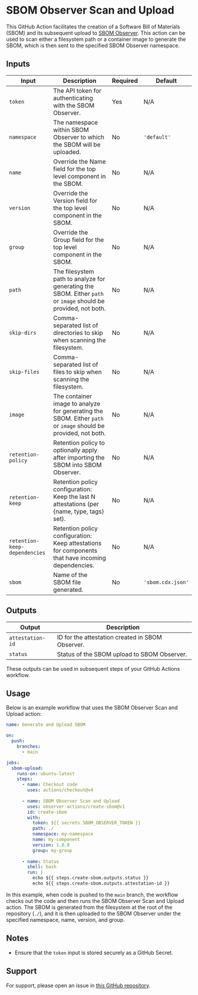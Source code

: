 # SBOM Observer Scan and Upload

This GitHub Action facilitates the creation of a Software Bill of Materials (SBOM) and its subsequent upload to [SBOM Observer](https://sbom.observer/). This action can be used to scan either a filesystem path or a container image to generate the SBOM, which is then sent to the specified SBOM Observer namespace.

## Inputs



| Input                         | Description                                                                                                    | Required | Default           |
|-------------------------------|----------------------------------------------------------------------------------------------------------------|----------|-------------------|
| `token`                       | The API token for authenticating with the SBOM Observer.                                                       | Yes      | N/A               |
| `namespace`                   | The namespace within SBOM Observer to which the SBOM will be uploaded.                                         | No       | `'default'`       |
| `name`                        | Override the Name field for the top level component in the SBOM.                                               | No       | N/A               |
| `version`                     | Override the Version field for the top level component in the SBOM.                                            | No       | N/A               |
| `group`                       | Override the Group field for the top level component in the SBOM.                                              | No       | N/A               |
| `path`                        | The filesystem path to analyze for generating the SBOM. Either `path` or `image` should be provided, not both. | No       | N/A               |
| `skip-dirs`                   | Comma-separated list of directories to skip when scanning the filesystem.                                      | No       | N/A               |
| `skip-files`                  | Comma-separated list of files to skip when scanning the filesystem.                                            | No       | N/A               |
| `image`                       | The container image to analyze for generating the SBOM. Either `path` or `image` should be provided, not both. | No       | N/A               |
| `retention-policy`            | Retention policy to optionally apply after importing the SBOM into SBOM Observer.                              | No       | N/A               |
| `retention-keep`              | Retention policy configuration: Keep the last N attestations (per {name, type, tags} set).                     | No       | N/A               |
| `retention-keep-dependencies` | Retention policy configuration: Keep attestations for components that have incoming dependencies.              | No       | N/A               |
| `sbom`                        | Name of the SBOM file generated.                                                                               | No       | `'sbom.cdx.json'` |


## Outputs

| Output           | Description                                      |
|------------------|--------------------------------------------------|
| `attestation-id` | ID for the attestation created in SBOM Observer. |
| `status`         | Status of the SBOM upload to SBOM Observer.      |

These outputs can be used in subsequent steps of your GitHub Actions workflow. 

## Usage

Below is an example workflow that uses the SBOM Observer Scan and Upload action:

```yaml
name: Generate and Upload SBOM

on:
  push:
    branches:
      - main

jobs:
  sbom-upload:
    runs-on: ubuntu-latest
    steps:
      - name: Checkout code
        uses: actions/checkout@v4
      
      - name: SBOM Observer Scan and Upload
        uses: observer-actions/create-sbom@v1
        id: create-sbom
        with:
          token: ${{ secrets.SBOM_OBSERVER_TOKEN }}
          path: ./
          namespace: my-namespace
          name: my-component
          version: 1.0.0
          group: my-group
          
      - name: Status
        shell: bash
        run: |
          echo ${{ steps.create-sbom.outputs.status }}
          echo ${{ steps.create-sbom.outputs.attestation-id }}

```

In this example, when code is pushed to the `main` branch, the workflow checks out the code and then runs the SBOM Observer Scan and Upload action. The SBOM is generated from the filesystem at the root of the repository (`./`), and it is then uploaded to the SBOM Observer under the specified namespace, name, version, and group.

## Notes

- Ensure that the `token` input is stored securely as a GitHub Secret.

## Support

For support, please open an issue in [this GitHub repository](https://github.com/observer-actions/create-sbom/issues).

